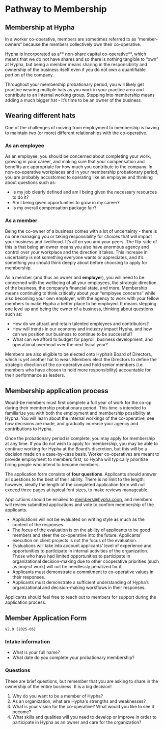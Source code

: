# Pathway to Membership

## Membership at Hypha

In a worker co-operative, members are sometimes referred to as “member-owners” because the members collectively own their co-operative.

Hypha is incorporated as a** non-share capital co-operative**, which means that we do not have shares and so there is nothing tangible to “own” at Hypha, but being a member means sharing in the responsibility and ownership of the business itself even if you do not own a quantifiable portion of the company.

Throughout your membership probationary period, you will likely get practice wearing multiple hats as you work in your practice area and contribute to an internal working group. Stepping into membership means adding a much bigger hat - it’s time to be an owner of the business.


## Wearing different hats

One of the challenges of moving from employment to membership is having to maintain two (or more) different relationships with the co-operative. 


### As an employee

As an employee, you should be concerned about completing your work, growing in your career, and making sure that your compensation and benefits are appropriate for how much you contribute to the company. In non-co-operative workplaces and in your membership probationary period, you are probably accustomed to operating like an employee and thinking about questions such as:
* Is my job clearly defined and am I being given the necessary resources to do it?
* Am I being given opportunities to grow in my career?
* Is my overall compensation package fair?


### As a member 

Being the co-owner of a business comes with a lot of uncertainty - there is no one managing you or taking responsibility for choices that will impact your business and livelihood. It’s all on you and your peers. The flip-side of this is that being an owner means you also have enormous agency and control over your workplace and the direction it takes. This increase in uncertainty is not something everyone wants or appreciates, and it’s something you should think deeply about before choosing to apply for membership.

As a member (and thus an owner and **employer**), you will need to be concerned with the wellbeing of all your employees, the strategic direction of the business, the company’s financial state, and more. Membership means continuing to think critically about your “employee concerns” while also becoming your own employer, with the agency to work with your fellow members to make Hypha a better place to be employed. It means stepping one level up and being the owner of a business, thinking about questions such as:
* How do we attract and retain talented employees and contributors?
* How will trends in our economy and industry impact Hypha, and how can we position our business to continue to be successful?
* What can we afford to budget for payroll, business development, and operational overhead over the next fiscal year?

Members are also eligible to be elected onto Hypha’s Board of Directors, which is yet another hat to wear. Members elect the Directors to define the strategic direction of the co-operative and hold senior members (i.e. members who have chosen to hold more responsibility) accountable for their performance as leaders.


## Membership application process

Would-be members must first complete a full year of work for the co-op during their membership probationary period. This time is intended to familiarize you with both the employment and membership possibility at Hypha. You will learn about the internal workings of the co-operative, see how decisions are made, and gradually increase your agency and contributions to Hypha.

Once the probationary period is complete, you may apply for membership at any time. If you do not wish to apply for membership, you may be able to continue working for Hypha at the Board’s discretion, but this will be a decision made on a case-by-case basis. Worker co-operatives are meant to provide employment to members first, so Hypha will typically prioritize hiring people who intend to become members.

The application form consists of **four questions**. Applicants should answer all questions to the best of their ability. There is no limit to the length; however, ideally the length of the completed application form will not exceed three pages at typical font sizes, to make reviews manageable.

Applications should be emailed to members@hypha.coop, and members will review submitted applications and vote to confirm membership of the applicants.

* Applications will not be evaluated on writing style as much as the content of the responses.
* The focus of the evaluation is on the ability of applicants to be good members and steer the co-operative into the future. Applicants' execution on client projects is not the focus of the evaluation.
* Evaluations will take into account applicants' level of experience and opportunities to participate in internal activities of the organization. Those who have had limited opportunities to participate in organizational decision-making due to other cooperative priorities (such as project work) will not be needlessly penalized for it.
* Applicants must demonstrate a commitment to co-operative values in their responses.
* Applicants must demonstrate a sufficient understanding of Hypha’s organizational and decision-making workflows in their responses.

Applicants should feel free to reach out to members for support during the application process.


## Member Application Form

    v2.0 (2025-06)


### Intake information
* What is your full name?
* What date do you complete your probationary membership?


### Questions

These are brief questions, but remember that you are asking to share in the ownership of the entire business. It is a big decision!

1. Why do you want to be a member of Hypha?
2. As an organization, what are Hypha's strengths and weaknesses?
3. What is your vision for the co-operative? What would you like to see it become?
4. What skills and qualities will you need to develop or improve in order to participate in Hypha as an owner and care for the organization?
